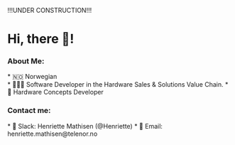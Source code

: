 !!!UNDER CONSTRUCTION!!!

<h1>Hi, there 👋!</h1>
<h3>About Me:</h3>
* 🇳🇴 Norwegian <br>
* 👩🏼‍💻 Software Developer in the Hardware Sales & Solutions Value Chain.
* 🌱 Hardware Concepts Developer

<h3>Contact me:</h3>
* 💬 Slack: Henriette Mathisen (@Henriette) 
* 📧 Email: henriette.mathisen@telenor.no
